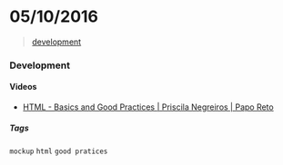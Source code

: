# 05/10/2016

> [development](#development)


### Development

#### Videos
- [HTML - Basics and Good Practices | Priscila Negreiros | Papo Reto](https://www.youtube.com/watch?v=wi9jZJZYSIY)


##### Tags

`mockup` `html` `good pratices`